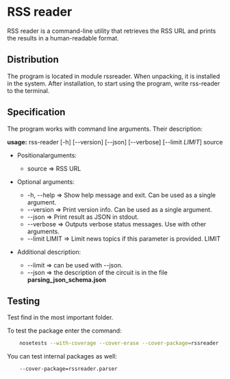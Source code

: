 # RSS reader
RSS reader is a command-line utility that retrieves the RSS URL and prints the results in a human-readable format.

## Distribution
The program is located in module rssreader. When unpacking, it is installed in the system. After installation, to start using the program, write rss-reader to the terminal.

## Specification
The program works with command line arguments. Their description:

**usage:** rss-reader \[-h] \[--version] \[--json] \[--verbose] \[--limit *LIMIT*] source

+ Positionalarguments:
    + source => RSS URL

+ Optional arguments:
    + -h, --help => Show help message and exit. Сan be used as a single argument.
    + --version => Print version info. Сan be used as a single argument.
    + --json => Print result as JSON in stdout.
    + --verbose => Outputs verbose status messages. Use with other arguments.
    + --limit LIMIT => Limit news topics if this parameter is provided. LIMIT

+ Additional description:
    + --limit => can be used with --json.
    + --json => the description of the circuit is in the file **parsing_json_schema.json**

## Testing
Test find in the most important folder.

To test the package enter the command:
```bash
    nosetests --with-coverage --cover-erase --cover-package=rssreader
```
You can test internal packages as well: 
```bash
    --cover-package=rssreader.parser
```

